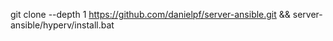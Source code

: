 

git clone --depth 1 https://github.com/danielpf/server-ansible.git && server-ansible/hyperv/install.bat
